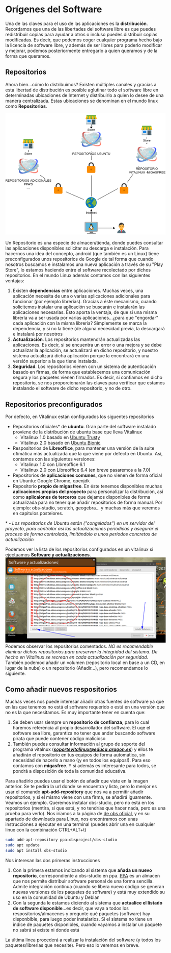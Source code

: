# Orígenes del Software

Una de las claves para el uso de las aplicaciones es la **distribución**. Recordamos que una de las libertades del software libre es que puedes redistribuir copias para ayudar a otros o incluso puedes distribuir copias modificadas. Es decir, que podemos coger cualquier programa hecho bajo la licencia de software libre, y además de ser libres para poderlo modificar y mejorar, podemos posteriormente entregarlo a quien queramos y de la forma que queramos.

## Repositorios

Ahora bien...cómo lo distribuimos? Existen múltiples canales y gracias a esta libertad de distribución es posible aglutinar todo el software libre en determinadas ubicaciones de Internet y distribuirlo a quien lo desee de una manera centralizada. Estas ubicaciones se denominan en el mundo linux como **Repositorios**.

![Repositorios](../img/parte3/repositorios.png "Repositorios de software")

Un Repositorio es una especie de almacen/tienda, donde puedes consultar las aplicaciones disponibles solicitar su descarga e instalación. Para hacernos una idea del concepto, android (que también es un Linux) tiene preconfigurados unos repositorios de Google de tal forma que cuando nosotros buscamos e instalamos una nueva aplicación a través de su "Play Store", lo estamos haciendo entre el software recolectado por dichos repositorios. En el mundo Linux además contamos con las siguientes ventajas:

1. Existen **dependencias** entre aplicaciones. Muchas veces, una aplicación necesita de una o varias aplicaciones adicionales para funcionar (por ejemplo librerías). Gracias a éste mecanismo, cuando solicitemos instalar una aplicación se buscarán e instalarán las aplicaciones necesarias. Ésto aporta la ventaja, de que si una misma librería va a ser usada por varias aplicaciones...¿para que "engordar" cada aplicación con la misma librería? Simplemente se marca la dependencia, y si no la tiene (de alguna necesidad previa, la descargará e instalará por nosotros
2. **Actualización**. Los repositorios mantendrán actualizadas las aplicaciones. Es decir, si se encuentra un error o una mejora y se debe actualizar la aplicación, se actualizará en dicho repositorio, y nuestro sistema actualizará dicha aplicación porque la encontrará en una versión superior a la que tiene instalada.
3. **Seguridad**. Los repositorios vienen con un sistema de autenticación basado en firmas, de forma que establecemos una comunicación segura y los paquetes vienen firmados. Es decir, si confiamos en dicho repositorio, se nos proporcionarán las claves para verificar que estamos instalando el software de dicho repositorio, y no de otro.

## Repositorios preconfigurados

Por defecto, en Vitalinux están configurados los siguentes repositorios

* Repositorios oficiales* de **ubuntu**. Gran parte del software instalado proviene de la distribución de ubuntu base que lleva Vitalinux
  * Vitalinux 1.0 basado en [Ubuntu Trusty](https://releases.ubuntu.com/14.04/)
  * Vitalinux 2.0 basado en [Ubuntu Bionic](https://releases.ubuntu.com/18.04/)
* Respositorios de **Libreoffice**, para mantener una versión de la suite ofimática más actualizada que la que viene por defecto en Ubuntu. Así, contamos con las siguientes versiones:
  * Vitalinux 1.0 con Libreoffice 6.1
  * Vitalinux 2.0 con Libreoffice 6.4 (en breve pasaremos a la 7.0)
* Repositorios de **aplicaciones comunes**, que no vienen de forma oficial en Ubuntu: Google Chrome, openjdk
* Repositorio **propio de migasfree**. En éste tenemos disponibles muchas **aplicaciones propias del proyecto** para personalizar la distribución, así como **aplicaiones de terceros** que dejamos disponibles de forma actualizada para no tener que añadir repositorios de forma manual. Por ejemplo: obs-studio, scratch, geogebra... y muchas más que veremos en capitulos posteiores.

\* *- Los repositorios de Ubuntu están ("congelados") en un servidor del proyecto, para controlar así las actualizaciones periódicas y asegurar el proceso de forma controlada, limitándolo a unos periodos concretos de actualización*

Podemos ver la lista de los repositorios configurados en un vitalinux si ejectuamos **Software y actualizaciones**.
![Repositorios Vitalinux](../img/parte3/repositorios_vxcliente.png "Repositorios de software en Vitalinux")
Podemos observar los repositorios comentados. 
*NO es recomendable eliminar dichos repositorios para preservar la integridad del sistema. De hecho en Vitalinux se recrean en cada actualización por seguridad*.
También podemod añadir un volumen (repositorio local en base a un CD, en lugar de la nube) o un repositorio (Añadir...), pero recomendamos lo siguiente.

## Como añadir nuevos respositorios

Muchas veces nos puede interesar añadir otras fuentes de software ya que en las que tenemos no está el software requerido o está en una versión que no es la que necesitamos.
Es muy importante tener en cuenta que:

1. Se deben usar siempre un **repositorio de confianza**, para lo cual haremos referencia al propio desarrollador del software. El uqe el software sea libre, garantiza no tener que andar buscando software pirata que puede contener código malicioso
2. También puedes consultar información al grupo de soporte del programa vitalnux (***soportevitalinux@educa.aragon.es***) y ellos te añadirán el repositorio en tus equipos de forma automática, sin necesidad de hacerlo a mano (¡y en todos los equipos!). Para eso contamos con **migasfree**. Y si además es interesante para todos, se pondrá a disposición de toda la comunidad educativa.

Para añadirlo puedes usar el botón de añadir que viste en la imagen anterior. Se te pedirá la url donde se encuentra y listo, pero lo menjor es usar el comando **apt-add-repository** que nos va a permitir añadir repositorios, y si el mismo viene con una firma, se añadirá iguamente.
Veamos un ejemplo. Queremos instalar obs-studio, pero no está en los repositorios (mentira, si que está, y no tendrías que hacer nada, pero es una prueba para verlo). Nos iríamos a la página de [de obs oficial](https://obsproject.com/), y en su apartado de downloads para Linux, nos encontramos con unas instrucciones a ejecutar en una terminal (puedes abrir una en cualquier linux con la combinación CTRL+ALT+t)

```bash
sudo add-apt-repository ppa:obsproject/obs-studio
sudo apt update
sudo apt install obs-studio
```

Nos interesan las dos primeras instrucciones
  
1. Con la primera estamos indicando al sistema que **añada un nuevo repositorio**, correspondiente a obs-studio en ppa. [PPA](https://help.launchpad.net/Packaging/PPA) es un almacen que nos permite distribuir software personal de una forma sencilla. Admite integración contínua (cuando se libera nuevo código se generan nuevas versiones de los paquetes de software) y está muy extendido su uso en la comunidad de Ubuntu y Debian
2. Con la segunda le estamos diciendo al sistema que **actualice el listado de software disponible**...es decir, que vaya a todos los respositorios/almacenes y pregunte qué paquetes (software) hay disponbible, para luego poder instalarlos. Si el sistema no tiene un índice de paquetes disponibles, cuando vayamos a instalar un paquete no sabrá si existe ni donde está

La última linea procederá a realizar la instalación del software (y todos los paquetes/librerias que necesite). Pero eso lo veremos en breve.